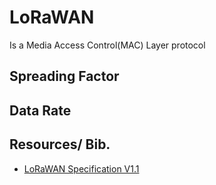 # LoRaWAN

Is a Media Access Control(MAC) Layer protocol

## Spreading Factor

## Data Rate

## Resources/ Bib.

- [LoRaWAN Specification V1.1](https://lora-alliance.org/wp-content/uploads/2020/11/lorawantm_specification_-v1.1.pdf)